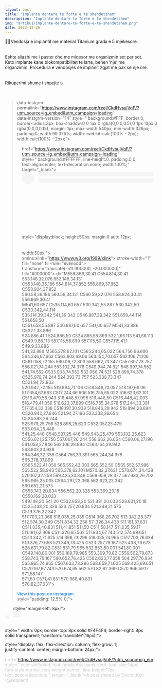 ```yaml
---
layout: post
title: "Implante dentare te forte e te shendetshem"
description: "Implante dentare te forte e te shendetshem"
img: "artikuj/Implante-dentare-te-forte-e-te-shendetshem.png"
date: 2022-12-26
---
```

<div dir="auto"><div class="gmail_quote" dir="auto"><div dir="ltr" class="gmail_attr">👩‍🔬Vendosja e implantit me material Titanium grada e 5 mjekesore.<br></div><div dir="ltr" class="gmail_attr"><br></div><div dir="ltr" class="gmail_attr"><br></div>
Eshte aliazhi me i paster dhe me miqesor me organizmin sot per sot.<br>
Keto implante kane biokompatibilitet te larte, behen ‘nje’ me<br>
organzimin. Procedura e vendosjes se implanit zgjat me pak se nje ore.<br>
<br><br>
Rikuperimi shume i shpejte☺️</div><div class="gmail_quote" dir="auto"><br>
<br>
<blockquote class="instagram-media"<br>
data-instgrm-permalink="<a href="https://www.instagram.com/reel/CkdHvsujVqF/?utm_source=ig_embed&amp;utm_campaign=loading" rel="noreferrer noreferrer" target="_blank">https://www.instagram.com/reel/CkdHvsujVqF/?utm_source=ig_embed&amp;utm_campaign=loading</a>"<br>
data-instgrm-version="14" style=" background:#FFF; border:0;<br>
border-radius:3px; box-shadow:0 0 1px 0 rgba(0,0,0,0.5),0 1px 10px 0<br>
rgba(0,0,0,0.15); margin: 1px; max-width:540px; min-width:326px;<br>
padding:0; width:99.375%; width:-webkit-calc(100% - 2px);<br>
width:calc(100% - 2px);"><div style="padding:16px;"> <a<br>
href="<a href="https://www.instagram.com/reel/CkdHvsujVqF/?utm_source=ig_embed&amp;utm_campaign=loading" rel="noreferrer noreferrer" target="_blank">https://www.instagram.com/reel/CkdHvsujVqF/?utm_source=ig_embed&amp;utm_campaign=loading</a>"<br>
style=" background:#FFFFFF; line-height:0; padding:0 0;<br>
text-align:center; text-decoration:none; width:100%;" target="_blank"><br>
<div style=" display: flex; flex-direction: row; align-items:<br>
center;"> <div style="background-color: #F4F4F4; border-radius: 50%;<br>
flex-grow: 0; height: 40px; margin-right: 14px; width: 40px;"></div><br>
<div style="display: flex; flex-direction: column; flex-grow: 1;<br>
justify-content: center;"> <div style=" background-color: #F4F4F4;<br>
border-radius: 4px; flex-grow: 0; height: 14px; margin-bottom: 6px;<br>
width: 100px;"></div> <div style=" background-color: #F4F4F4;<br>
border-radius: 4px; flex-grow: 0; height: 14px; width:<br>
60px;"></div></div></div><div style="padding: 19% 0;"></div> <div<br>
style="display:block; height:50px; margin:0 auto 12px;<br>
width:50px;"><svg width="50px" height="50px" viewBox="0 0 60 60"<br>
version="1.1" xmlns="<a href="https://www.w3.org/2000/svg" rel="noreferrer noreferrer" target="_blank">https://www.w3.org/2000/svg</a>"<br>
xmlns:xlink="<a href="https://www.w3.org/1999/xlink" rel="noreferrer noreferrer" target="_blank">https://www.w3.org/1999/xlink</a>"><g stroke="none"<br>
stroke-width="1" fill="none" fill-rule="evenodd"><g<br>
transform="translate(-511.000000, -20.000000)" fill="#000000"><g><path<br>
d="M556.869,30.41 C554.814,30.41 553.148,32.076 553.148,34.131<br>
C553.148,36.186 554.814,37.852 556.869,37.852 C558.924,37.852<br>
560.59,36.186 560.59,34.131 C560.59,32.076 558.924,30.41 556.869,30.41<br>
M541,60.657 C535.114,60.657 530.342,55.887 530.342,50 C530.342,44.114<br>
535.114,39.342 541,39.342 C546.887,39.342 551.658,44.114 551.658,50<br>
C551.658,55.887 546.887,60.657 541,60.657 M541,33.886 C532.1,33.886<br>
524.886,41.1 524.886,50 C524.886,58.899 532.1,66.113 541,66.113<br>
C549.9,66.113 557.115,58.899 557.115,50 C557.115,41.1 549.9,33.886<br>
541,33.886 M565.378,62.101 C565.244,65.022 564.756,66.606<br>
564.346,67.663 C563.803,69.06 563.154,70.057 562.106,71.106<br>
C561.058,72.155 560.06,72.803 558.662,73.347 C557.607,73.757<br>
556.021,74.244 553.102,74.378 C549.944,74.521 548.997,74.552<br>
541,74.552 C533.003,74.552 532.056,74.521 528.898,74.378<br>
C525.979,74.244 524.393,73.757 523.338,73.347 C521.94,72.803<br>
520.942,72.155 519.894,71.106 C518.846,70.057 518.197,69.06<br>
517.654,67.663 C517.244,66.606 516.755,65.022 516.623,62.101<br>
C516.479,58.943 516.448,57.996 516.448,50 C516.448,42.003<br>
516.479,41.056 516.623,37.899 C516.755,34.978 517.244,33.391<br>
517.654,32.338 C518.197,30.938 518.846,29.942 519.894,28.894<br>
C520.942,27.846 521.94,27.196 523.338,26.654 C524.393,26.244<br>
525.979,25.756 528.898,25.623 C532.057,25.479 533.004,25.448<br>
541,25.448 C548.997,25.448 549.943,25.479 553.102,25.623<br>
C556.021,25.756 557.607,26.244 558.662,26.654 C560.06,27.196<br>
561.058,27.846 562.106,28.894 C563.154,29.942 563.803,30.938<br>
564.346,32.338 C564.756,33.391 565.244,34.978 565.378,37.899<br>
C565.522,41.056 565.552,42.003 565.552,50 C565.552,57.996<br>
565.522,58.943 565.378,62.101 M570.82,37.631 C570.674,34.438<br>
570.167,32.258 569.425,30.349 C568.659,28.377 567.633,26.702<br>
565.965,25.035 C564.297,23.368 562.623,22.342 560.652,21.575<br>
C558.743,20.834 556.562,20.326 553.369,20.18 C550.169,20.033<br>
549.148,20 541,20 C532.853,20 531.831,20.033 528.631,20.18<br>
C525.438,20.326 523.257,20.834 521.349,21.575 C519.376,22.342<br>
517.703,23.368 516.035,25.035 C514.368,26.702 513.342,28.377<br>
512.574,30.349 C511.834,32.258 511.326,34.438 511.181,37.631<br>
C511.035,40.831 511,41.851 511,50 C511,58.147 511.035,59.17<br>
511.181,62.369 C511.326,65.562 511.834,67.743 512.574,69.651<br>
C513.342,71.625 514.368,73.296 516.035,74.965 C517.703,76.634<br>
519.376,77.658 521.349,78.425 C523.257,79.167 525.438,79.673<br>
528.631,79.82 C531.831,79.965 532.853,80.001 541,80.001<br>
C549.148,80.001 550.169,79.965 553.369,79.82 C556.562,79.673<br>
558.743,79.167 560.652,78.425 C562.623,77.658 564.297,76.634<br>
565.965,74.965 C567.633,73.296 568.659,71.625 569.425,69.651<br>
C570.167,67.743 570.674,65.562 570.82,62.369 C570.966,59.17 571,58.147<br>
571,50 C571,41.851 570.966,40.831<br>
570.82,37.631"></path></g></g></g></svg></div><div style="padding-top:<br>
8px;"> <div style=" color:#3897f0; font-family:Arial,sans-serif;<br>
font-size:14px; font-style:normal; font-weight:550;<br>
line-height:18px;">View this post on Instagram</div></div><div<br>
style="padding: 12.5% 0;"></div> <div style="display: flex;<br>
flex-direction: row; margin-bottom: 14px; align-items: center;"><div><br>
<div style="background-color: #F4F4F4; border-radius: 50%; height:<br>
12.5px; width: 12.5px; transform: translateX(0px)<br>
translateY(7px);"></div> <div style="background-color: #F4F4F4;<br>
height: 12.5px; transform: rotate(-45deg) translateX(3px)<br>
translateY(1px); width: 12.5px; flex-grow: 0; margin-right: 14px;<br>
margin-left: 2px;"></div> <div style="background-color: #F4F4F4;<br>
border-radius: 50%; height: 12.5px; width: 12.5px; transform:<br>
translateX(9px) translateY(-18px);"></div></div><div<br>
style="margin-left: 8px;"> <div style=" background-color: #F4F4F4;<br>
border-radius: 50%; flex-grow: 0; height: 20px; width: 20px;"></div><br>
<div style=" width: 0; height: 0; border-top: 2px solid transparent;<br>
border-left: 6px solid #f4f4f4; border-bottom: 2px solid transparent;<br>
transform: translateX(16px) translateY(-4px)<br>
rotate(30deg)"></div></div><div style="margin-left: auto;"> <div<br>
style=" width: 0px; border-top: 8px solid #F4F4F4; border-right: 8px<br>
solid transparent; transform: translateY(16px);"></div> <div style="<br>
background-color: #F4F4F4; flex-grow: 0; height: 12px; width: 16px;<br>
transform: translateY(-4px);"></div> <div style=" width: 0; height: 0;<br>
border-top: 8px solid #F4F4F4; border-left: 8px solid transparent;<br>
transform: translateY(-4px) translateX(8px);"></div></div></div> <div<br>
style="display: flex; flex-direction: column; flex-grow: 1;<br>
justify-content: center; margin-bottom: 24px;"> <div style="<br>
background-color: #F4F4F4; border-radius: 4px; flex-grow: 0; height:<br>
14px; margin-bottom: 6px; width: 224px;"></div> <div style="<br>
background-color: #F4F4F4; border-radius: 4px; flex-grow: 0; height:<br>
14px; width: 144px;"></div></div></a><p style=" color:#c9c8cd;<br>
font-family:Arial,sans-serif; font-size:14px; line-height:17px;<br>
margin-bottom:0; margin-top:8px; overflow:hidden; padding:8px 0 7px;<br>
text-align:center; text-overflow:ellipsis; white-space:nowrap;"><a<br>
href="<a href="https://www.instagram.com/reel/CkdHvsujVqF/?utm_source=ig_embed&amp;utm_campaign=loading" rel="noreferrer noreferrer" target="_blank">https://www.instagram.com/reel/CkdHvsujVqF/?utm_source=ig_embed&amp;utm_campaign=loading</a>"<br>
style=" color:#c9c8cd; font-family:Arial,sans-serif; font-size:14px;<br>
font-style:normal; font-weight:normal; line-height:17px;<br>
text-decoration:none;" target="_blank">A post shared by Doctor.Keti<br>
(@ketident)</a></p></div></blockquote> <script async<br>
src="//<a href="http://www.instagram.com/embed.js" rel="noreferrer noreferrer" target="_blank">www.instagram.com/embed.js</a>"></script><br>
</div></div>
